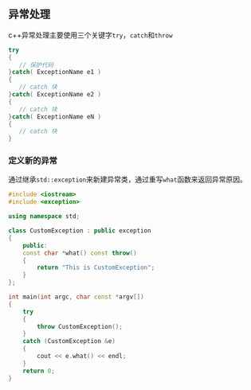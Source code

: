 ## 异常处理

c++异常处理主要使用三个关键字`try`，`catch`和`throw`

```c++
try
{
   // 保护代码
}catch( ExceptionName e1 )
{
   // catch 块
}catch( ExceptionName e2 )
{
   // catch 块
}catch( ExceptionName eN )
{
   // catch 块
}
```

### 定义新的异常

通过继承`std::exception`来新建异常类，通过重写`what`函数来返回异常原因。

```c++
#include <iostream>
#include <exception>

using namespace std;

class CustomException : public exception
{
    public:
    const char *what() const throw()
    {
        return "This is CustomException";
    }
};

int main(int argc, char const *argv[])
{
    try
    {
        throw CustomException();
    }
    catch (CustomException &e)
    {
        cout << e.what() << endl;
    }
    return 0;
}
```